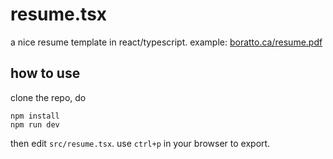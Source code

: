 # resume.tsx
a nice resume template in react/typescript. example: [boratto.ca/resume.pdf](https://boratto.ca/resume.pdf)

## how to use
clone the repo, do
```
npm install
npm run dev
```
then edit `src/resume.tsx`. use `ctrl+p` in your browser to export.
